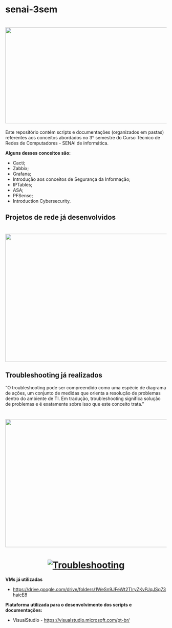 # senai-3sem

<h1>
    <h1 align="center">
    <img src="https://computerworld.com.br/wp-content/uploads/2020/10/Gastos-com-infraestrutura-de-data-center-devem-crescer-em-2021.jpg" height="300" width="800">
</h1>

Este repositório contém scripts e documentações (organizados em pastas) referentes aos conceitos abordados no 3° semestre do Curso Técnico de Redes de Computadores - SENAI de informática.

**Alguns desses conceitos são:**

* Cacti;
* Zabbix;
* Grafana;
* Introdução aos conceitos de Segurança da Informação;
* IPTables;
* ASA;
* PFSense;
* Introduction Cybersecurity.

## Projetos de rede já desenvolvidos

<h1>
    <h1 align="center">
    <img src="https://github.com/Lcmc23/senai-3sem/blob/main/Sprint%20A/Cen%C3%A1rio_01/Material%20de%20Apoio/REDE-pt2.png" height="400" width="800">
</h1>
    
## Troubleshooting já realizados
    
“O troubleshooting pode ser compreendido como uma espécie de diagrama de ações, um conjunto de medidas que orienta a resolução de problemas dentro do ambiente de TI. Em tradução, troubleshooting significa solução de problemas e é exatamente sobre isso que este conceito trata.”
    
<h1>
    <h1 align="center">
    <img src="https://i.ibb.co/6bwGtMk/AULA-8-CENARIO-TROUBLESHOOTING-WINDOWS-A.png" height="400" width="800">
</h1>  
    
<h1>
    <h1 align="center">
    <a href="https://ibb.co/ds9sGNX"><img src="https://i.ibb.co/8n3n6yG/Troubleshooting.png" alt="Troubleshooting" border="0"></a>
</h1>  

**VMs já utilizadas**
    
* https://drive.google.com/drive/folders/1WeSn9JFeWt2TIryZKvPJqJSg73haicE8

**Plataforma utilizada para o desenvolvimento dos scripts e documentações:**

* VisualStudio - https://visualstudio.microsoft.com/pt-br/
   
